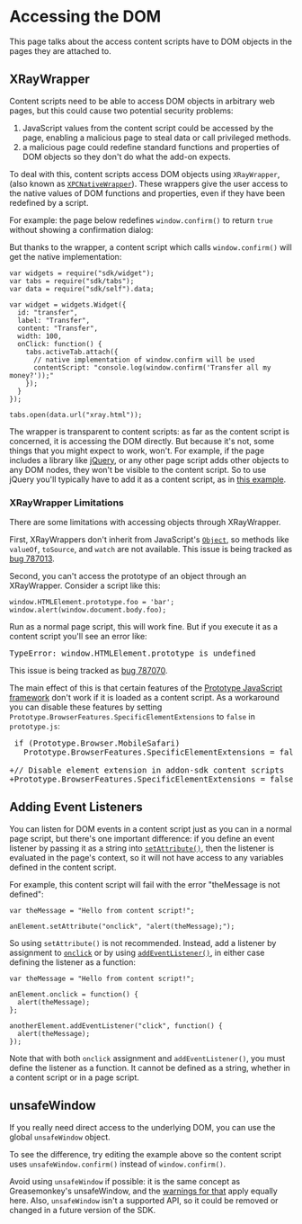 <!-- This Source Code Form is subject to the terms of the Mozilla Public
   - License, v. 2.0. If a copy of the MPL was not distributed with this
   - file, You can obtain one at http://mozilla.org/MPL/2.0/. -->

# Accessing the DOM #

This page talks about the access content scripts have to DOM objects
in the pages they are attached to.

## XRayWrapper ##

Content scripts need to be able to access DOM objects in arbitrary web
pages, but this could cause two potential security problems:

1. JavaScript values from the content script could be accessed by the page,
enabling a malicious page to steal data or call privileged methods.
2. a malicious page could redefine standard functions and properties of DOM
objects so they don't do what the add-on expects.

To deal with this, content scripts access DOM objects using
`XRayWrapper`, (also known as
[`XPCNativeWrapper`](https://developer.mozilla.org/en/XPCNativeWrapper)).
These wrappers give the user access to the native values of DOM functions
and properties, even if they have been redefined by a script.

For example: the page below redefines `window.confirm()` to return
`true` without showing a confirmation dialog:

<script type="syntaxhighlighter" class="brush: html"><![CDATA[
<!DOCTYPE html PUBLIC "-//W3C//DTD XHTML 1.0 Transitional//EN"
"http://www.w3.org/TR/xhtml1/DTD/xhtml1-transitional.dtd">
<html lang='en' xml:lang='en' xmlns="http://www.w3.org/1999/xhtml">
  <head>
    <script>
    window.confirm = function(message) {
      return true;
    }
    &lt;/script>
  </head>
</html>

</script>

But thanks to the wrapper, a content script which calls
`window.confirm()` will get the native implementation:

    var widgets = require("sdk/widget");
    var tabs = require("sdk/tabs");
    var data = require("sdk/self").data;

    var widget = widgets.Widget({
      id: "transfer",
      label: "Transfer",
      content: "Transfer",
      width: 100,
      onClick: function() {
        tabs.activeTab.attach({
          // native implementation of window.confirm will be used
          contentScript: "console.log(window.confirm('Transfer all my money?'));"
        });
      }
    });

    tabs.open(data.url("xray.html"));

The wrapper is transparent to content scripts: as far as the content script
is concerned, it is accessing the DOM directly. But because it's not, some
things that you might expect to work, won't. For example, if the page includes
a library like [jQuery](http://www.jquery.com), or any other page script
adds other objects to any DOM nodes, they won't be visible to the content
script. So to use jQuery you'll typically have to add it as a content script,
as in [this example](dev-guide/guides/content-scripts/reddit-example.html).

### XRayWrapper Limitations ###

There are some limitations with accessing objects through XRayWrapper.

First, XRayWrappers don't inherit from JavaScript's
[`Object`](https://developer.mozilla.org/en-US/docs/JavaScript/Reference/Global_Objects/Object),
so methods like `valueOf`, `toSource`, and `watch` are not available.
This issue is being tracked as
[bug 787013](https://bugzilla.mozilla.org/show_bug.cgi?id=787013).

Second, you can't access the prototype of an object through an XRayWrapper.
Consider a script like this:

    window.HTMLElement.prototype.foo = 'bar';
    window.alert(window.document.body.foo);

Run as a normal page script, this will work fine. But if you execute it as
a content script you'll see an error like:

<pre>
TypeError: window.HTMLElement.prototype is undefined
</pre>

This issue is being tracked as
[bug 787070](https://bugzilla.mozilla.org/show_bug.cgi?id=787070).

The main effect of this is that certain features of the
[Prototype JavaScript framework](http://www.prototypejs.org/) don't work
if it is loaded as a content script. As a workaround you can
disable these features by setting
`Prototype.BrowserFeatures.SpecificElementExtensions` to `false`
in `prototype.js`:

<pre>
 if (Prototype.Browser.MobileSafari)
   Prototype.BrowserFeatures.SpecificElementExtensions = false;

+// Disable element extension in addon-sdk content scripts
+Prototype.BrowserFeatures.SpecificElementExtensions = false;
</pre>

## Adding Event Listeners ##

You can listen for DOM events in a content script just as you can in a normal
page script, but there's one important difference: if you define an event
listener by passing it as a string into
[`setAttribute()`](https://developer.mozilla.org/en/DOM/element.setAttribute),
then the listener is evaluated in the page's context, so it will not have
access to any variables defined in the content script.

For example, this content script will fail with the error "theMessage is not
defined":

    var theMessage = "Hello from content script!";

    anElement.setAttribute("onclick", "alert(theMessage);");

So using `setAttribute()` is not recommended. Instead, add a listener by
assignment to
[`onclick`](https://developer.mozilla.org/en/DOM/element.onclick) or by using
[`addEventListener()`](https://developer.mozilla.org/en/DOM/element.addEventListener),
in either case defining the listener as a function:

    var theMessage = "Hello from content script!";

    anElement.onclick = function() {
      alert(theMessage);
    };

    anotherElement.addEventListener("click", function() {
      alert(theMessage);
    });

Note that with both `onclick` assignment and `addEventListener()`, you must
define the listener as a function. It cannot be defined as a string, whether
in a content script or in a page script.

## unsafeWindow ##

If you really need direct access to the underlying DOM, you can use the
global `unsafeWindow` object.

To see the difference, try editing the example above
so the content script uses `unsafeWindow.confirm()` instead of
`window.confirm()`.

Avoid using `unsafeWindow` if possible: it is the same concept as
Greasemonkey's unsafeWindow, and the
[warnings for that](http://wiki.greasespot.net/UnsafeWindow) apply equally
here. Also, `unsafeWindow` isn't a supported API, so it could be removed or
changed in a future version of the SDK.
